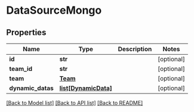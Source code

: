 # DataSourceMongo

## Properties
Name | Type | Description | Notes
------------ | ------------- | ------------- | -------------
**id** | **str** |  | [optional] 
**team_id** | **str** |  | [optional] 
**team** | [**Team**](Team.md) |  | [optional] 
**dynamic_datas** | [**list[DynamicData]**](DynamicData.md) |  | [optional] 

[[Back to Model list]](../README.md#documentation-for-models) [[Back to API list]](../README.md#documentation-for-api-endpoints) [[Back to README]](../README.md)


